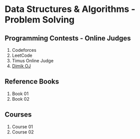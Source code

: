 # Data Structures & Algorithms - Problem Solving

## Programming Contests - Online Judges
1. Codeforces
2. LeetCode
3. Timus Online Judge
4. [Dimik OJ](https://github.com/sabboshachi/DSA_ProblemSolves/tree/main/Problem%20Solving/02.%20Dimik%20OJ%20%5BOnline%20Judge%5D)

## Reference Books
1. Book 01
2. Book 02

## Courses
1. Course 01
2. Course 02
